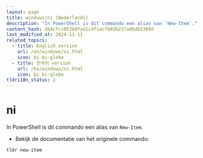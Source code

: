 ```yaml
---
layout: page
title: windows/ni (Nederlands)
description: "In PowerShell is dit commando een alias van `New-Item`."
content_hash: db4cfcc052b0fad1c4fcacfb03b217a9bdb2389d
last_modified_at: 2024-11-11
related_topics:
  - title: English version
    url: /en/windows/ni.html
    icon: bi bi-globe
  - title: 한국어 version
    url: /ko/windows/ni.html
    icon: bi bi-globe
tldri18n_status: 2
---
```

# ni

In PowerShell is dit commando een alias van `New-Item`.

- Bekijk de documentatie van het originele commando:

`tldr new-item`
